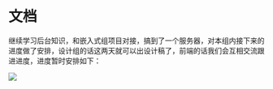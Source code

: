 # 文档

继续学习后台知识，和嵌入式组项目对接，搞到了一个服务器，对本组内接下来的进度做了安排，设计组的话这两天就可以出设计稿了，前端的话我们会互相交流跟进进度，进度暂时安排如下：

![](https://wyj-bck.oss-cn-guangzhou.aliyuncs.com/pic/20220726213602.png)